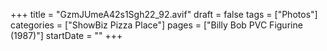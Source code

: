 +++
title = "GzmJUmeA42s1Sgh22_92.avif"
draft = false
tags = ["Photos"]
categories = ["ShowBiz Pizza Place"]
pages = ["Billy Bob PVC Figurine (1987)"]
startDate = ""
+++
